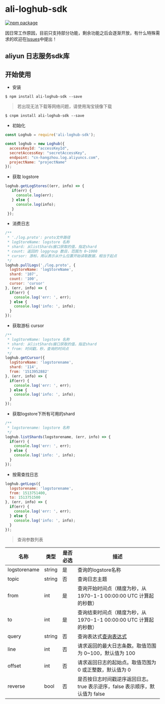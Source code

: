 # ali-loghub-sdk

[![npm package](https://nodei.co/npm/ali-loghub-sdk.png?downloads=true&downloadRank=true&stars=true)](https://nodei.co/npm/ali-loghub-sdk/)

因日常工作原因，目前只支持部分功能，剩余功能之后会逐渐开放，有什么特殊需求的欢迎在[Issues](https://github.com/Txiaozhe/ali-loghub-sdk/issues)中提出！

## aliyun 日志服务sdk库

## 开始使用

* 安装
```shell
$ npm install ali-loghub-sdk --save
```

> 若出现无法下载等网络问题，请使用淘宝镜像下载
```shell
$ cnpm install ali-loghub-sdk --save
```

* 初始化

```javascript
const Loghub = require('ali-loghub-sdk');

const loghub = new Loghub({
  accessKeyId: "accessKeyId",
  secretAccessKey: "secretAccessKey",
  endpoint: "cn-hangzhou.log.aliyuncs.com",
  projectName: "projectName"
});
```

* 获取 logstore

```javascript
loghub.getLogStores((err, info) => {
   if(err) {
     console.log(err);
   } else {
     console.log(info);
   }
 });
```

* 消费日志

```javascript
/**
 * './log.proto': proto文件路径
 * logStoreName: logstore 名称
 * shard: 从listShards接口获取的值，指定shard
 * count: 返回的 loggroup 数目，范围为 0~1000
 * cursor: 游标，用以表示从什么位置开始读取数据，相当于起点
 */
loghub.pullLogs('./log.proto', {
  logStoreName: 'logStoreName',
  shard: '107',
  count: '100',
  cursor: 'cursor'
}, (err, info) => {
  if(err) {
    console.log('err: ', err);
  } else {
    console.log('info: ', info);
  }
});
```

* 获取游标 cursor

```javascript
/**
 * logStoreName: logstore 名称
 * shard: 从listShards接口获取的值，指定shard
 * from: 时间戳，秒，查询的时间点
 */
loghub.getCursor({
  logStoreName: 'logstorename',
  shard: '114',
  from: '1513952882'
}, (err, info) => {
  if(err) {
    console.log('err: ', err);
  } else {
    console.log('info: ', info);
  }
});
```

* 获取logstore下所有可用的shard

```javascript
/**
 * logstorename: logstore 名称
 */
loghub.listShards(logstorename, (err, info) => {
  if(err) {
    console.log('err: ', err);
  } else {
    console.log('info: ', info);
  }
});
```

* 按需查找日志

```javascript
loghub.getLogs({
  logstorename: 'logstorename',
  from: 1513751400,
  to: 1513751500
}, (err, info) => {
  if(err) {
    console.log('err: ', err);
  } else {
    console.log('info: ', info);
  }
});
```

> 查询参数列表

| 名称           | 类型     | 是否必选 | 描述                                       |
| ------------ | ------ | ---- | ---------------------------------------- |
| logstorename | string | 是    | 查询的logstore名称                            |
| topic        | string | 否    | 查询日志主题                                   |
| from         | int    | 是    | 查询开始时间点（精度为秒，从 1970-1-1 00:00:00 UTC 计算起的秒数） |
| to           | int    | 是    | 查询结束时间点（精度为秒，从 1970-1-1 00:00:00 UTC 计算起的秒数） |
| query        | string | 否    | 查询表达式[查询表达式](https://help.aliyun.com/document_detail/29060.html?spm=5176.doc29029.2.3.1I4eIH) |
| line         | int    | 否    | 请求返回的最大日志条数。取值范围为 0~100，默认值为 100         |
| offset       | int    | 否    | 请求返回日志的起始点。取值范围为 0 或正整数，默认值为 0           |
| reverse      | bool   | 否    | 是否按日志时间戳逆序返回日志。true 表示逆序，false 表示顺序，默认值为 false |